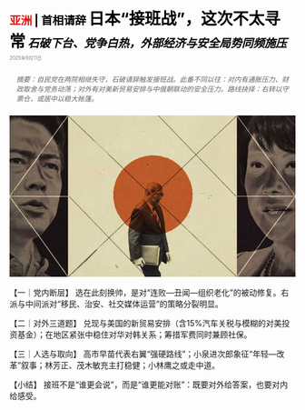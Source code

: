 <span style="color:#E3120B; font-size:14.9pt; font-weight:bold;">亚洲</span> <span style="color:#000000; font-size:14.9pt; font-weight:bold;">| 首相请辞</span>
<span style="color:#000000; font-size:21.0pt; font-weight:bold;">日本“接班战”，这次不太寻常</span>
<span style="color:#000000; font-size:14.9pt; font-weight:bold; font-style:italic;">石破下台、党争白热，外部经济与安全局势同频施压</span>
<span style="color:#808080; font-size:6.2pt;">2025年9月11日</span>

<div style="padding:8px 12px; color:#666; font-size:9.0pt; font-style:italic; margin:12px 0;">摘要：自民党在两院相继失守，石破请辞触发接班战。此番不同以往：对内有通胀压力、财政取舍与党务动荡；对外有对美新贸易安排与中俄朝联动的安全压力。路线抉择：右转以守票仓，或居中以稳大帐篷。</div>

![](../images/025_Japans_new_leadership_struggle_is_far_from_business_as_usual/p0106_img01.jpeg)

【一｜党内断层】
选在此刻换帅，是对“连败—丑闻—组织老化”的被动修复。右派与中间派对“移民、治安、社交媒体运营”的策略分裂明显。

【二｜对外三道题】
兑现与美国的新贸易安排（含15%汽车关税与模糊的对美投资基金）；在地区紧张中稳住对华对韩关系；筹措军费同时兼顾社保。

【三｜人选与取向】
高市早苗代表右翼“强硬路线”；小泉进次郎象征“年轻—改革”叙事；林芳正、茂木敏充主打稳健；小林鹰之或走中道。

【小结】
接班不是“谁更会说”，而是“谁更能对账”：既要对外给答案，也要对内给感受。
